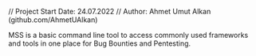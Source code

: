 // Project Start Date: 24.07.2022
// Author: Ahmet Umut Alkan (github.com/AhmetUAlkan)

MSS is a basic command line tool to access commonly used frameworks and tools in one place for Bug Bounties and Pentesting.